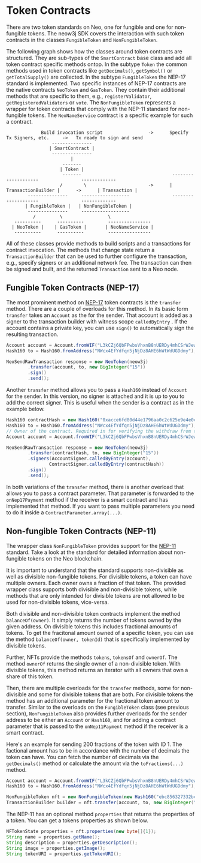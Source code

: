 # Token Contracts

There are two token standards on Neo, one for fungible and one for non-fungible tokens. The neow3j SDK covers the
interaction with such token contracts in the classes `FungibleToken` and `NonFungibleToken`.

The following graph shows how the classes around token contracts are structured. They are sub-types of the
`SmartContract` base class and add all token contract specific methods ontop.
In the subtype `Token` the common methods used in token contracts like `getDecimals()`, `getSymbol()` or
`getTotalSupply()` are collected.  In the subtype `FungibleToken` the NEP-17 standard is implemented. Two specific
instances of NEP-17 contracts are the native contracts `NeoToken` and `GasToken`. They contain their additional methods
that are specific to them, e.g., `registerValidator`, `getRegisteredValidators` or `vote`.  The `NonFungibleToken`
represents a wrapper for token contracts that comply with the NEP-11 standard for non-fungible tokens. The
`NeoNameService` contract is a specific example for such a contract.

```
             Build invocation script                 ->      Specify Tx Signers, etc.     ->   Tx ready to sign and send
                 ---------------
                | SmartContract |
                 ---------------
                        |
                     -------
                    | Token |
                     -------                                  --------------------                -------------
                    /        \                       ->      | TransactionBuilder |      ->      | Transaction |
        ---------------     ------------------                --------------------                -------------
       | FungibleToken |   | NonFungibleToken |
        ---------------     ------------------
          /         \                 \
   ----------      ----------         ----------------
  | NeoToken |    | GasToken |       | NeoNameService |
   ----------      ----------         ----------------
```

All of these classes provide methods to build scripts and a transactions for contract invocation. The methods that
change state return a `TransactionBuilder` that can be used to further configure the transaction, e.g., specify signers
or an additional network fee. The transaction can then be signed and built, and the returned `Transaction` sent to a Neo
node.

## Fungible Token Contracts (NEP-17)

The most prominent method on [NEP-17](https://github.com/neo-project/proposals/blob/master/nep-17.mediawiki) token
contracts is the `transfer` method. There are a couple of overloads for this method.  In its basic form `transfer` takes
an `Account` as the for the sender. That account is added as a signer to the transaction builder with witness scope
`calledByEntry` . If the account contains a private key, you can use `sign()` to automatically sign the resulting
transaction.

```java
Account account = Account.fromWIF("L3kCZj6QbFPwbsVhxnB8nUERDy4mhCSrWJew4u5Qh5QmGMfnCTda");
Hash160 to = Hash160.fromAddress("NWcx4EfYdfqn5jNjDz8AHE6hWtWdUGDdmy");

NeoSendRawTransaction response = new NeoToken(neow3j)
        .transfer(account, to, new BigInteger("15"))
        .sign()
        .send();
```

Another `transfer` method allows you to pass a `Hash160` instead of `Account` for the sender. In this version, no signer
is attached and it is up to you to add the correct signer. This is useful when the sender is a contract as in the
example below.

```java
Hash160 contractHash = new Hash160("0xacce6fd80d44e1796aa0c2c625e9e4e0ce39efc0")
Hash160 to = Hash160.fromAddress("NWcx4EfYdfqn5jNjDz8AHE6hWtWdUGDdmy");
// Owner of the contract. Required in for verifying the withdraw from the contract.
Account account = Account.fromWIF("L3kCZj6QbFPwbsVhxnB8nUERDy4mhCSrWJew4u5Qh5QmGMfnCTda");

NeoSendRawTransaction response = new NeoToken(neow3j)
        .transfer(contractHash, to, new BigInteger("15"))
        .signers(AccountSigner.calledByEntry(account),
                ContractSigner.calledByEntry(contractHash))
        .sign()
        .send();
```

In both variations of the `transfer` method, there is another overload that allows you to pass a contract parameter.
That parameter is forwarded to the `onNep17Payment` method if the receiver is a smart contract and has implemented that
method. If you want to pass multiple parameters you need to do it inside a `ContractParameter.array(...)`.

## Non-fungible Token Contracts (NEP-11)

The wrapper class `NonFungibleToken` provides support for the
[NEP-11](https://github.com/neo-project/proposals/blob/master/nep-11.mediawiki) standard. Take a look at the standard
for detailed information about non-fungible tokens on the Neo blockchain.

It is important to understand that the standard supports non-divisible as well as divisible non-fungible tokens.
For divisible tokens, a token can have multiple owners. Each owner owns a fraction of that token.
The provided wrapper class supports both divisible and non-divisible tokens, while methods that are only intended
for divisible tokens are not allowed to be used for non-divisible tokens, vice-versa.

Both divisible and non-divisible token contracts implement the method `balanceOf(owner)`. It simply returns the number
of tokens owned by the given address. On divisible tokens this includes fractional amounts of tokens. To get the
fracitonal amount owned of a specific token, you can use the method `balanceOf(owner, tokenId)` that is specifically
implemented by divisible tokens.

Further, NFTs provide the methods `tokens`, `tokensOf` and `ownerOf`. The method `ownerOf` returns the single owner of a
non-divisible token. With divisible tokens, this method returns an iterator with all owners that own a share of this token.

Then, there are multiple overloads for the `transfer` methods, some for non-divisible and some for divisible tokens that
are both. For divisible tokens the method has an additional parameter for the fractional token amount to transfer. 
Similar to the overloads on the `FungibleToken` class (see previous section), `NonFungibleToken` also provides further
overloads for the sender address to be either an `Account` or `Hash160`, and for adding a contract parameter that is
passed to the `onNep11Payment` method if the receiver is a smart contract.

Here's an example for sending 200 fractions of the token with ID 1. The factional amount has to be in accordance with
the number of decimals the token can have. You can fetch the number of decimals via the `getDecimals()` method or
calculate the amount via the `toFractions(...)` method.

```java
Account account = Account.fromWIF("L3kCZj6QbFPwbsVhxnB8nUERDy4mhCSrWJew4u5Qh5QmGMfnCTda");
Hash160 to = Hash160.fromAddress("NWcx4EfYdfqn5jNjDz8AHE6hWtWdUGDdmy");

NonFungibleToken nft = new NonFungibleToken(new Hash160("ebc856327332bcffb7587a28ef8d144df6be8537"), neow3j);
TransactionBuilder builder = nft.transfer(account, to, new BigInteger("200"), new byte[]{1});
```

The NEP-11 has an optional method `properties` that returns the properties of a token. You can get a tokens properties as shown below.

```java
NFTokenState properties = nft.properties(new byte[]{1});
String name = properties.getName();
String description = properties.getDescription();
String image = properties.getImage();
String tokenURI = properties.getTokenURI();
```
